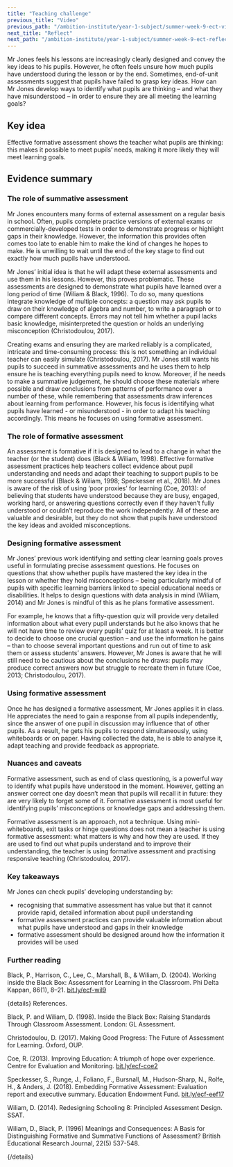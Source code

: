 ```yaml
---
title: "Teaching challenge"
previous_title: "Video"
previous_path: "/ambition-institute/year-1-subject/summer-week-9-ect-video"
next_title: "Reflect"
next_path: "/ambition-institute/year-1-subject/summer-week-9-ect-reflect"
---
```



Mr Jones feels his lessons are increasingly clearly designed and convey the key ideas to his pupils. However, he often feels unsure how much pupils have understood during the lesson or by the end. Sometimes, end-of-unit assessments suggest that pupils have failed to grasp key ideas. How can Mr Jones develop ways to identify what pupils are thinking – and what they have misunderstood – in order to ensure they are all meeting the learning goals?

## Key idea

Effective formative assessment shows the teacher what pupils are thinking: this makes it possible to meet pupils’ needs, making it more likely they will meet learning goals.

## Evidence summary

### The role of summative assessment

Mr Jones encounters many forms of external assessment on a regular basis in school. Often, pupils complete practice versions of external exams or commercially-developed tests in order to demonstrate progress or highlight gaps in their knowledge. However, the information this provides often comes too late to enable him to make the kind of changes he hopes to make. He is unwilling to wait until the end of the key stage to find out exactly how much pupils have understood.

Mr Jones’ initial idea is that he will adapt these external assessments and use them in his lessons. However, this proves problematic. These assessments are designed to demonstrate what pupils have learned over a long period of time (Wiliam & Black, 1996). To do so, many questions integrate knowledge of multiple concepts: a question may ask pupils to draw on their knowledge of algebra and number, to write a paragraph or to compare different concepts. Errors may not tell him whether a pupil lacks basic knowledge, misinterpreted the question or holds an underlying misconception (Christodoulou, 2017).

Creating exams and ensuring they are marked reliably is a complicated, intricate and time-consuming process: this is not something an individual teacher can easily simulate (Christodoulou, 2017). Mr Jones still wants his pupils to succeed in summative assessments and he uses them to help ensure he is teaching everything pupils need to know. Moreover, if he needs to make a summative judgement, he should choose these materials where possible and draw conclusions from patterns of performance over a number of these, while remembering that assessments draw inferences about learning from performance. However, his focus is identifying what pupils have learned - or misunderstood - in order to adapt his teaching accordingly. This means he focuses on using formative assessment.

### The role of formative assessment

An assessment is formative if it is designed to lead to a change in what the teacher (or the student) does (Black & Wiliam, 1998). Effective formative assessment practices help teachers collect evidence about pupil understanding and needs and adapt their teaching to support pupils to be more successful (Black & Wiliam, 1998; Speckesser et al., 2018). Mr Jones is aware of the risk of using ‘poor proxies’ for learning (Coe, 2013): of believing that students have understood because they are busy, engaged, working hard, or answering questions correctly even if they haven’t fully understood or couldn’t reproduce the work independently. All of these are valuable and desirable, but they do not show that pupils have understood the key ideas and avoided misconceptions.

### Designing formative assessment

Mr Jones’ previous work identifying and setting clear learning goals proves useful in formulating precise assessment questions. He focuses on questions that show whether pupils have mastered the key idea in the lesson or whether they hold misconceptions – being particularly mindful of pupils with specific learning barriers linked to special educational needs or disabilities. It helps to design questions with data analysis in mind (Wiliam, 2014) and Mr Jones is mindful of this as he plans formative assessment.

For example, he knows that a fifty-question quiz will provide very detailed information about what every pupil understands but he also knows that he will not have time to review every pupils’ quiz for at least a week. It is better to decide to choose one crucial question – and use the information he gains – than to choose several important questions and run out of time to ask them or assess students’ answers. However, Mr Jones is aware that he will still need to be cautious about the conclusions he draws: pupils may produce correct answers now but struggle to recreate them in future (Coe, 2013; Christodoulou, 2017).

### Using formative assessment

Once he has designed a formative assessment, Mr Jones applies it in class. He appreciates the need to gain a response from all pupils independently, since the answer of one pupil in discussion may influence that of other pupils. As a result, he gets his pupils to respond simultaneously, using whiteboards or on paper. Having collected the data, he is able to analyse it, adapt teaching and provide feedback as appropriate.

### Nuances and caveats

Formative assessment, such as end of class questioning, is a powerful way to identify what pupils have understood in the moment. However, getting an answer correct one day doesn’t mean that pupils will recall it in future: they are very likely to forget some of it. Formative assessment is most useful for identifying pupils’ misconceptions or knowledge gaps and addressing them.

Formative assessment is an approach, not a technique. Using mini-whiteboards, exit tasks or hinge questions does not mean a teacher is using formative assessment: what matters is why and how they are used. If they are used to find out what pupils understand and to improve their understanding, the teacher is using formative assessment and practising responsive teaching (Christodoulou, 2017).



### Key takeaways
Mr Jones can check pupils’ developing understanding by:
- recognising that summative assessment has value but that it cannot provide rapid, detailed information about pupil understanding 
- formative assessment practices can provide valuable information about what pupils have understood and gaps in their knowledge 
- formative assessment should be designed around how the information it provides will be used


### Further reading

Black, P., Harrison, C., Lee, C., Marshall, B., & Wiliam, D. (2004). Working inside the Black Box: Assessment for Learning in the Classroom. Phi Delta Kappan, 86(1), 8–21. [bit.ly/ecf-wil9](http://bit.ly/ecf-wil9)

{details}
References.


Black, P. and Wiliam, D. (1998). Inside the Black Box: Raising Standards Through Classroom Assessment. London: GL Assessment.

Christodoulou, D. (2017). Making Good Progress: The Future of Assessment for Learning. Oxford, OUP.

Coe, R. (2013). Improving Education: A triumph of hope over experience. Centre for Evaluation and Monitoring. <a href="http://bit.ly/ecf-coe2" target="_blank" rel="noopener">bit.ly/ecf-coe2</a>

Speckesser, S., Runge, J., Foliano, F., Bursnall, M., Hudson-Sharp, N., Rolfe, H., &amp; Anders, J. (2018). Embedding Formative Assessment: Evaluation report and executive summary. Education Endowment Fund. <a href="http://bit.ly/ecf-eef17" target="_blank" rel="noopener">bit.ly/ecf-eef17</a>

Wiliam, D. (2014). Redesigning Schooling 8: Principled Assessment Design. SSAT.

Wiliam, D., Black, P. (1996) Meanings and Consequences: A Basis for Distinguishing Formative and Summative Functions of Assessment? British Educational Research Journal, 22(5) 537-548.

{/details}

